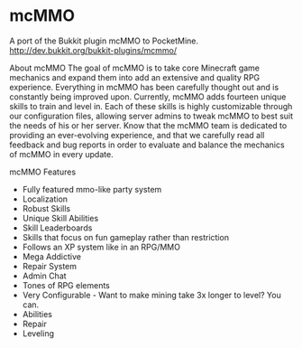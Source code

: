 mcMMO
=====

A port of the Bukkit plugin mcMMO to PocketMine. http://dev.bukkit.org/bukkit-plugins/mcmmo/

About mcMMO
The goal of mcMMO is to take core Minecraft game mechanics and expand them into add an extensive and quality RPG experience. Everything in mcMMO has been carefully thought out and is constantly being improved upon. Currently, mcMMO adds fourteen unique skills to train and level in. Each of these skills is highly customizable through our configuration files, allowing server admins to tweak mcMMO to best suit the needs of his or her server. Know that the mcMMO team is dedicated to providing an ever-evolving experience, and that we carefully read all feedback and bug reports in order to evaluate and balance the mechanics of mcMMO in every update.

mcMMO Features
- Fully featured mmo-like party system
- Localization
- Robust Skills
- Unique Skill Abilities
- Skill Leaderboards
- Skills that focus on fun gameplay rather than restriction
- Follows an XP system like in an RPG/MMO
- Mega Addictive
- Repair System
- Admin Chat
- Tones of RPG elements
- Very Configurable - Want to make mining take 3x longer to level? You can.
- Abilities
- Repair
- Leveling
